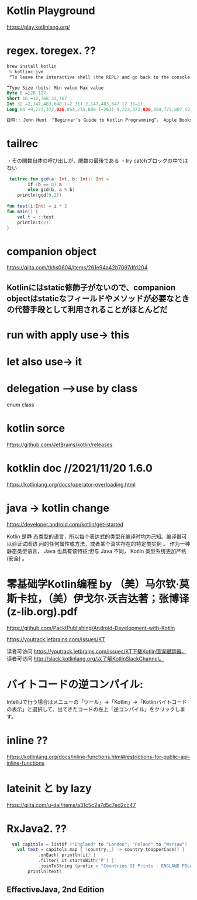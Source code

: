 # Kotlin Playground
https://play.kotlinlang.org/

# regex. toregex. ??

```kotlin
brew install kotlin
 % kotlinc-jvm
 “To leave the interactive shell (the REPL) and go back to the console (the system shell), type in: quit.”

“Type Size (bits) Min value Max value
Byte 8 −128 127
Short 16 −32,768 32,767
Int 32 −2,147,483,648 (−2 31) 2,147,483,647 (2 31–1)
Long 64 −9,223,372,036,854,775,808 (−263) 9,223,372,036,854,775,807 (2 63–1)”

抜粋:: John Hunt  “Beginner’s Guide to Kotlin Programming”。 Apple Books  
 ```
 
 # tailrec
 ・その関数自体の呼び出しが、関数の最後である
・try catchブロックの中ではない
```kotlin
 tailrec fun gcd(a: Int, b: Int): Int =
        if (b == 0) a
        else gcd(b, a % b)
    println(gcd(9,2)) 
    
fun test(i:Int) = i * 2
fun main() {
    val t = ::test 
    println(t(2)) 
}
```

# companion object
https://qiita.com/tkhs0604/items/261e94a42b7097dfd204
## Kotlinにはstatic修飾子がないので、companion objectはstaticなフィールドやメソッドが必要なときの代替手段として利用されることがほとんどだ

# run with apply  use-> this
# let also use-> it

# delegation -->use by class
enum class

# kotlin sorce
https://github.com/JetBrains/kotlin/releases

# kotklin doc //2021/11/20 1.6.0
https://kotlinlang.org/docs/operator-overloading.html

# java -> kotlin change
https://developer.android.com/kotlin/get-started

Kotlin 是静 态类型的语言，所以每个表达式的类型在编译时均为己知。编译器可以验证试图访
问的任何属性或方法，或者某个真实存在的特定类实例 。 作为一种静态类型语言， Java 也具有该特征;但与 Java 不同， Kotlin 类型系统更加严格(安全) 。

# 零基础学Kotlin编程 by （美）马尔钦·莫斯卡拉，（美）伊戈尔·沃吉达著；张博译 (z-lib.org).pdf
https://github.com/PacktPublishing/Android-Development-with-Kotlin

https://youtrack.jetbrains.com/issues/KT

读者可访问 https://youtrack.jetbrains.com/issues/KT下载Kotlin错误跟踪器。 读者可访问 http://slack.kotlinlang.org/以了解KotlinSlackChannel。


# バイトコードの逆コンパイル:
IntelliJで行う場合はメニューの「ツール」→「Kotlin」→「Kotlinバイトコードの表示」と選択して、出てきたコードの左上「逆コンパイル」をクリックします。

# inline ??
https://kotlinlang.org/docs/inline-functions.html#restrictions-for-public-api-inline-functions


# lateinit と by lazy
https://qiita.com/u-dai/items/a31c5c2a7d5c7ed2cc47

# RxJava2. ??

```kotlin
  val capitols = listOf ("England" to "London", "Poland" to "Warsaw")
    val text = capitols.map { (country,_) -> country.toUpperCase() } 
            .onEach{ println(it) }
            .filter{ it.startsWith('P') }
            .joinToString (prefix = "Countries II Prints : ENGLAND POLAND prefix P:"  )
  		println(text) 
```

## EffectiveJava, 2nd Edition 
